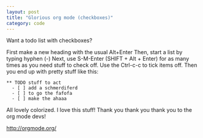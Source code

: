 ```yaml
---
layout: post
title: "Glorious org mode (checkboxes)"
category: code
---
```


Want a todo list with checkboxes?

First make a new heading with the usual Alt+Enter Then, start a list
by typing hyphen (-) Next, use S-M-Enter (SHIFT + Alt + Enter) for as
many times as you need stuff to check off.  Use the Ctrl-c-c to tick
items off. Then you end up with pretty stuff like this:

    ** TODO stuff to act
      - [ ] add a schmerdiferd
      - [ ] to go the fafofa
      - [ ] make the ahaaa

All lovely colorized. I love this stuff! Thank you thank you thank you
to the org mode devs! 

<a href="http://orgmode.org/" target="_blank">http://orgmode.org/</a>
